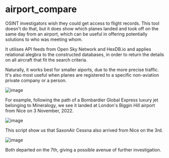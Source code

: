 # airport_compare
OSINT investigators wish they could get access to flight records. This tool doesn't do that, but it does show which planes landed and took off on the same day from an airport, which can be useful in offering potentially solutions to who was meeting whom.

It utilises API feeds from Open Sky Network and HexDB.io and applies relational alegbra to the constructed databases, in order to return the details on all aircraft that fit the search criteria.

Naturally, it works best for smaller aiports, due to the more precise traffic. It's also most useful when planes are registered to a specific non-aviation private company or a person.

![image](https://user-images.githubusercontent.com/69304112/213688746-c7d1a282-27f1-4a4a-9c5a-44b6f730070f.png)

For example, following the path of a Bombardier Global Express luxury jet belonging to Mineralogy, we see it landed at London's Biggin Hill airport from Nice on 3 November, 2022. 

![image](https://user-images.githubusercontent.com/69304112/213689931-8326bfa9-fd85-4500-8454-2864cc14c2ce.png)

This script show us that SaxonAir Cessna also arrived from Nice on the 3rd.

![image](https://user-images.githubusercontent.com/69304112/213689804-64cc197a-5bc8-43ff-a489-7dd34b177403.png)

Both departed on the 7th, giving a possible avenue of further investigation.
